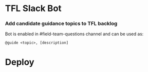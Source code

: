# TFL Slack Bot 
### Add candidate guidance topics to TFL backlog

Bot is enabled in #field-team-questions channel and can be used as: 
```
@guide <topic>, [description]
```
# Deploy 

